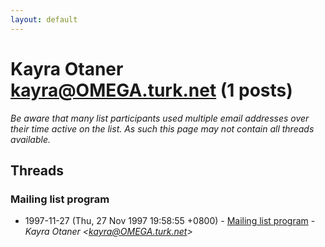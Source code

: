 ```yaml
---
layout: default
---
```


# Kayra Otaner <kayra@OMEGA.turk.net> (1 posts)

_Be aware that many list participants used multiple email addresses over their time active on the list. As such this page may not contain all threads available._

## Threads

### Mailing list program
+ 1997-11-27 (Thu, 27 Nov 1997 19:58:55 +0800) - [Mailing list program](/archive/1997/11/225f419f69248fe7449cc5ae56639a5f63bbb807aca9a69704c3a0cd60210fe4) - _Kayra Otaner \<kayra@OMEGA.turk.net\>_

